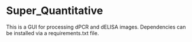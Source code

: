 # Super_Quantitative
This is a GUI for processing dPCR and dELISA images.
Dependencies can be installed via a requirements.txt file.
